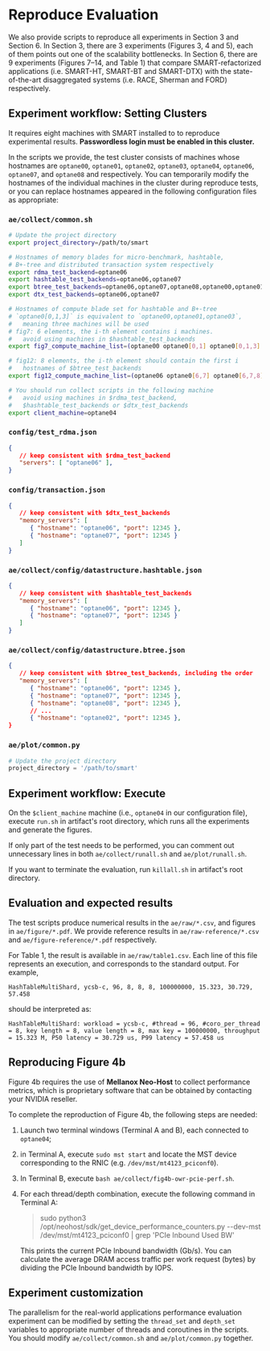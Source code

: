 # Reproduce Evaluation
We also provide scripts to reproduce all experiments in Section 3 and Section 6. In Section 3, there are 3 experiments (Figures 3, 4 and 5), each of them points out one of the scalability bottlenecks. In Section 6, there are 9 experiments (Figures 7–14, and Table 1) that compare SMART-refactorized applications (i.e. SMART-HT, SMART-BT and SMART-DTX) with the state-of-the-art disaggregated systems (i.e. RACE, Sherman and FORD) respectively.

## Experiment workflow: Setting Clusters
It requires eight machines with SMART installed to to reproduce experimental results. 
**Passwordless
login must be enabled in this cluster.** 

In the scripts we provide, the test
cluster consists of machines whose hostnames are `optane00`, `optane01`, `optane02`, `optane03`,
`optane04`, `optane06`, `optane07`, and `optane08` and respectively. You can temporarily modify the hostnames of the individual
machines in the cluster during reproduce tests, or you can
replace hostnames appeared in the following configuration
files as appropriate:
### `ae/collect/common.sh`
```bash
# Update the project directory
export project_directory=/path/to/smart

# Hostnames of memory blades for micro-benchmark, hashtable, 
# B+-tree and distributed transaction system respectively
export rdma_test_backend=optane06
export hashtable_test_backends=optane06,optane07
export btree_test_backends=optane06,optane07,optane08,optane00,optane01,optane03,optane04,optane02
export dtx_test_backends=optane06,optane07

# Hostnames of compute blade set for hashtable and B+-tree
# `optane0[0,1,3]` is equivalent to `optane00,optane01,optane03`,
#   meaning three machines will be used
# fig7: 6 elements, the i-th element contains i machines.
#   avoid using machines in $hashtable_test_backends
export fig7_compute_machine_list=(optane00 optane0[0,1] optane0[0,1,3] optane0[0,1,3,4] optane0[0,1,3,4,2] optane0[0,1,3,4,2,8])

# fig12: 8 elements, the i-th element should contain the first i
#   hostnames of $btree_test_backends
export fig12_compute_machine_list=(optane06 optane0[6,7] optane0[6,7,8] optane0[6,7,8,0] optane0[6,7,8,0,1] optane0[6,7,8,0,1,3] optane0[6,7,8,0,1,3,4] optane0[6,7,8,0,1,3,4,2])

# You should run collect scripts in the following machine
#   avoid using machines in $rdma_test_backend, 
#   $hashtable_test_backends or $dtx_test_backends
export client_machine=optane04
```
### `config/test_rdma.json`
```json
{
   // keep consistent with $rdma_test_backend
   "servers": [ "optane06" ],
}
```
### `config/transaction.json`
   ```json
   {
      // keep consistent with $dtx_test_backends
      "memory_servers": [
         { "hostname": "optane06", "port": 12345 },
         { "hostname": "optane07", "port": 12345 }
      ]
   }
   ```
### `ae/collect/config/datastructure.hashtable.json`
```json
{
   // keep consistent with $hashtable_test_backends
   "memory_servers": [
      { "hostname": "optane06", "port": 12345 },
      { "hostname": "optane07", "port": 12345 }
   ]
}
```
### `ae/collect/config/datastructure.btree.json`
```json
{
   // keep consistent with $btree_test_backends, including the order
   "memory_servers": [
      { "hostname": "optane06", "port": 12345 },
      { "hostname": "optane07", "port": 12345 },
      { "hostname": "optane08", "port": 12345 },
      // ...
      { "hostname": "optane02", "port": 12345 },
}
```
### `ae/plot/common.py`
```python
# Update the project directory
project_directory = '/path/to/smart'
```

## Experiment workflow: Execute
On the `$client_machine` machine (i.e., `optane04` in our configuration file), execute `run.sh` in artifact's
root directory, which runs all the experiments and generate the
figures. 

If only part of the test needs to be performed, you can comment out unnecessary lines in both `ae/collect/runall.sh` and `ae/plot/runall.sh`.

If you want to terminate the evaluation, run `killall.sh` in artifact's root directory.

## Evaluation and expected results
The test scripts produce numerical results in the `ae/raw/*.csv`, and figures in `ae/figure/*.pdf`. We provide reference results in `ae/raw-reference/*.csv` and `ae/figure-reference/*.pdf` respectively.

For Table 1, the result is available in `ae/raw/table1.csv`. Each line of this file represents an execution, and corresponds to the standard output. For example, 
```
HashTableMultiShard, ycsb-c, 96, 8, 8, 8, 100000000, 15.323, 30.729, 57.458
```
should be interpreted as:
```
HashTableMultiShard: workload = ycsb-c, #thread = 96, #coro_per_thread = 8, key length = 8, value length = 8, max key = 100000000, throughput = 15.323 M, P50 latency = 30.729 us, P99 latency = 57.458 us
```

## Reproducing Figure 4b
Figure 4b requires the use of **Mellanox Neo-Host** to collect performance metrics, which is proprietary software that can be obtained by contacting your NVIDIA reseller.

To complete the reproduction of Figure 4b, the following steps are needed:
1. Launch two terminal windows (Terminal A and B), each connected to `optane04`;
2. in Terminal A, execute `sudo mst start` and locate the MST device corresponding to the RNIC (e.g. `/dev/mst/mt4123_pciconf0`).
3. In Terminal B, execute `bash ae/collect/fig4b-owr-pcie-perf.sh`.
4. For each thread/depth combination, execute the following command in Terminal A:
   > sudo python3 /opt/neohost/sdk/get_device_performance_counters.py --dev-mst /dev/mst/mt4123_pciconf0 | grep 'PCIe Inbound Used BW'

   This prints the current PCIe Inbound bandwidth (Gb/s). You can calculate the average DRAM access traffic per work request (bytes) by dividing the PCIe Inbound bandwidth by IOPS.

## Experiment customization
The parallelism for the real-world applications performance evaluation experiment can be modified by setting the `thread_set` and `depth_set` variables to appropriate number of threads and coroutines in the scripts. You should modify `ae/collect/common.sh` and `ae/plot/common.py` together.
